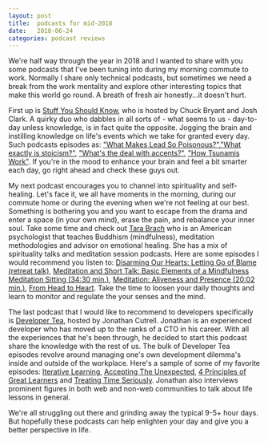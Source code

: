 ```yaml
---
layout: post
title:  podcasts for mid-2018
date:   2018-06-24
categories: podcast reviews
---
```


We're half way through the year in 2018 and I wanted to share with you some podcasts that I've been tuning into during my morning commute to work. Normally I share only technical podcasts, but sometimes we need a break from the work mentality and explore other interesting topics that make this world go round. A breath of fresh air honestly...it doesn't hurt.

First up is [Stuff You Should Know](https://www.stuffyoushouldknow.com/), who is hosted by Chuck Bryant and Josh Clark. A quirky duo who dabbles in all sorts of - what seems to us - day-to-day unless knowledge, is in fact quite the opposite. Jogging the brain and instilling knowledge on life's events which we take for granted every day. Such podcasts episodes as: ["What Makes Lead So Poisonous?"](https://www.stuffyoushouldknow.com/podcasts/what-makes-lead-so-poisonous.htm),["What exactly is stoicism?"](https://www.stuffyoushouldknow.com/podcasts/stoicism.htm), ["What's the deal with accents?"](https://www.stuffyoushouldknow.com/podcasts/accents.htm), ["How Tsunamis Work"](https://www.stuffyoushouldknow.com/podcasts/how-tsunamis-work.htm). If you're in the mood to enhance your brain and feel a bit smarter each day, go right ahead and check these guys out.

My next podcast encourages you to channel into spirituality and self-healing. Let's face it, we all have moments in the morning, during our commute home or during the evening when we're not feeling at our best. Something is bothering you and you want to escape from the drama and enter a space (in your own mind), erase the pain, and rebalance your inner soul. Take some time and check out [Tara Brach](https://www.tarabrach.com/talks-audio-video/) who is an American psychologist that teaches Buddhism (mindfulness), meditation methodologies and advisor on emotional healing. She has a mix of spirituality talks and meditation session podcasts. Here are some episodes I would recommend you listen to: [Disarming Our Hearts: Letting Go of Blame (retreat talk)](https://www.tarabrach.com/disarming-hearts-letting-go-blame/), [Meditation and Short Talk: Basic Elements of a Mindfulness Meditation Sitting (34:30 min.)](https://www.tarabrach.com/meditation-basic-elements/), [Meditation: Aliveness and Presence (20:02 min.)](https://www.tarabrach.com/meditation-aliveness-presence/), [From Head to Heart](https://www.tarabrach.com/from-head-to-heart/). Take the time to loosen your daily thoughts and learn to monitor and regulate the your senses and the mind. 

The last podcast that I would like to recommend to developers specifically is [Developer Tea](https://spec.fm/podcasts/developer-tea), hosted by Jonathan Cutrell. Jonathan is an experienced developer who has moved up to the ranks of a CTO in his career. With all the experiences that he's been through, he decided to start this podcast share the knowledge with the rest of us. The bulk of Developer Tea episodes revolve around managing one's own development dilemma's inside and outside of the workplace. Here's a sample of some of my favorite episodes: [Iterative Learning](https://spec.fm/podcasts/developer-tea/76891), [Accepting The Unexpected](https://spec.fm/podcasts/developer-tea/118939), [4 Principles of Great Learners](https://spec.fm/podcasts/developer-tea/133351) and [Treating Time Seriously](https://spec.fm/podcasts/developer-tea/154354). Jonathan also interviews prominent figures in both web and non-web communities to talk about life lessons in general. 

We're all struggling out there and grinding away the typical 9-5+ hour days. But hopefully these podcasts can help enlighten your day and give you a better perspective in life.

